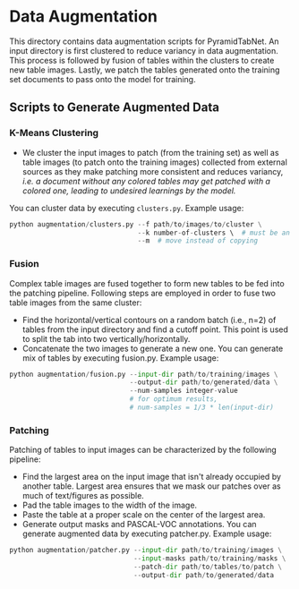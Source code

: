 # Data Augmentation
This directory contains data augmentation scripts for PyramidTabNet. An input directory is first clustered to reduce variancy in data augmentation. This process is followed by fusion of tables within the clusters to create new table images. Lastly, we patch the tables generated onto the training set documents to pass onto the model for training.

## Scripts to Generate Augmented Data

### K-Means Clustering
- We cluster the input images to patch (from the training set) as well as table images (to patch onto the training images) collected from external sources as they make patching more consistent and reduces variancy, *i.e. a document without any colored tables may get patched with a colored one, leading to undesired learnings by the model.*

You can cluster data by executing `clusters.py`. Example usage:
```python
python augmentation/clusters.py --f path/to/images/to/cluster \
                                --k number-of-clusters \  # must be an integer
                                --m  # move instead of copying
```
### Fusion
Complex table images are fused together to form new tables to be fed into the patching pipeline. Following steps are employed in order to fuse two table images from the same cluster:
- Find the horizontal/vertical contours on a random batch (i.e., n=2) of tables from the input directory and find a cutoff point. This point is used to split the tab into two vertically/horizontally.
- Concatenate the two images to generate a new one.
You can generate mix of tables by executing fusion.py. Example usage:
```python
python augmentation/fusion.py --input-dir path/to/training/images \
                              --output-dir path/to/generated/data \
                              --num-samples integer-value
                              # for optimum results, 
                              # num-samples = 1/3 * len(input-dir)
```

### Patching
Patching of tables to input images can be characterized by the following pipeline:
- Find the largest area on the input image that isn't already occupied by another table. Largest area ensures that we mask our patches over as much of text/figures as possible.
- Pad the table images to the width of the image.
- Paste the table at a proper scale on the center of the largest area.
- Generate output masks and PASCAL-VOC annotations.
You can generate augmented data by executing patcher.py. Example usage:
```python
python augmentation/patcher.py --input-dir path/to/training/images \
                               --input-masks path/to/training/masks \
                               --patch-dir path/to/tables/to/patch \
                               --output-dir path/to/generated/data
```
